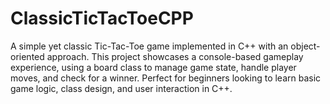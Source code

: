 # ClassicTicTacToeCPP
A simple yet classic Tic-Tac-Toe game implemented in C++ with an object-oriented approach. This project showcases a console-based gameplay experience, using a board class to manage game state, handle player moves, and check for a winner. Perfect for beginners looking to learn basic game logic, class design, and user interaction in C++.

